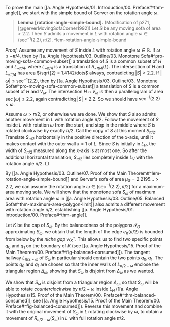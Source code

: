 To prove the main [[a. Angle Hypothesis/01. Introduction/00. Preface#^thm-angle]], we start with the simple bound of Gerver on the rotation angle $\omega$.

> __Lemma [rotation-angle-simple-bound].__ (Modification of p271, [@gerverMovingSofaCorner1992]) Let $S$ be any moving sofa of area $> 2.2$. Then $S$ admits a movement in $L$ with rotation angle $\omega \in (\sec^{-1}(2.2) , \pi/2]$. ^lem-rotation-angle-simple-bound

_Proof._ Assume any movement of $S$ inside $L$ with rotation angle $\omega \in \mathbb{R}$. If $\omega \leq -\pi/4$, then by [[a. Angle Hypothesis/03. Outline/03. Monotone Sofa#^pro-moving-sofa-common-subset]] a translation of $S$ is a common subset of $H$ and $L_{-\pi/4}$, where $L_{-\pi/4}$ is a translation of $R_{-\pi/4}(L)$. The intersection of $H$ and $L_{-\pi/4}$ has area $\sqrt{2} = 1.4142\dots$ always, contradicting $|S| > 2.2$. If $|\omega| \leq \sec^{-1}(2.2)$, then by [[a. Angle Hypothesis/03. Outline/03. Monotone Sofa#^pro-moving-sofa-common-subset]] a translation of $S$ is a common subset of $H$ and $V_\omega$. The intersection $H \cap V_\omega$ is then a parallelogram of area $\sec(\omega) \leq 2.2$, again contradicting $|S| > 2.2$. So we should have $\sec^{-1}(2.2) < \omega$.

Assume $\omega > \pi/2$, or otherwise we are done. We show that $S$ also admits another movement in $L$ with rotation angle $\pi/2$. Follow the movement of $S$ inside $L$ with rotation $\omega$ from the start, and stop in the middle where $S$ is rotated clockwise by exactly $\pi/2$. Call the copy of $S$ at this moment $S_{\pi/2}$. Translate $S_{\pi/2}$ horizontally in the positive direction of the $x$-axis, until it makes contact with the outer wall $x=1$ of $L$. Since $S$ is initially in $L_H$, the width of $S_{\pi/2}$ measured along the $x$-axis is at most one. So after the additional horizontal translation, $S_{\pi/2}$ lies completely inside $L_V$ with the rotation angle $\pi/2$. □

By [[a. Angle Hypothesis/03. Outline/07. Proof of the Main Theorem#^lem-rotation-angle-simple-bound]] and Gerver's sofa of area $\mu_G = 2.2195\dots > 2.2$, we can assume the rotation angle $\omega \in (\sec^{-1}(2.2), \pi/2]$ for a maximum-area moving sofa. We will show that the monotone sofa $S_\omega$ of maximum area with rotation angle $\omega$ in [[a. Angle Hypothesis/03. Outline/05. Balanced Sofa#^thm-maximum-area-polygon-limit]] also admits a different movement with rotation angle $\pi/2$, establishing [[a. Angle Hypothesis/01. Introduction/00. Preface#^thm-angle]].

Let $K$ be the cap of $S_\omega$. By the balancedness of the polygons $\mathcal{I}_\Theta$ approximating $S_\omega$, we obtain that the length of the edge $e_K(\pi/2)$ is bounded from below by the _niche gap_ $w_K^{\circ}$. This allows us to find two specific points $q_0$ and $q_1$ on the boundary of $K$ (see [[a. Angle Hypothesis/15. Proof of the Main Theorem/00. Preface#^fig-balanced-consumed]]). The tangent hallway $L_{\pi/2 - \omega}$ of $S_\omega$ in particular should contain the two points $q_0, q_1$. The points $q_0$ and $q_1$ are chosen so that the inner walls of $L_{\pi/2 - \omega}$ enclose the triangular region $\Delta_\omega$, showing that $S_\omega$ is disjoint from $\Delta_\omega$ as we wanted.

We show that $S_\omega$ is disjoint from a triangular region $\Delta_\omega$, so that $S_\omega$ will be able to rotate _counterclockwise_ by $\pi/2 - \omega$ inside $L_H$ ([[a. Angle Hypothesis/15. Proof of the Main Theorem/00. Preface#^thm-balanced-consumed]]; see [[a. Angle Hypothesis/15. Proof of the Main Theorem/00. Preface#^fig-balanced-consumed]]). Reverse this movement and combine it with the original movement of $S_\omega$ in $L$ rotating clockwise by $\omega$, to obtain a movement of $R_{\pi/2 - \omega}(S_\omega)$ in $L$ with full rotation angle $\pi/2$. 
